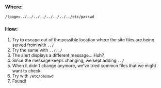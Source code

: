 ### Where:  

`/?page=../../../../../../../../etc/passwd`

### How:  

1. Try to escape out of the possible location where the site files are being served from with `../`
2. Try the same with `../../`
3. The alert displays a different message... Huh?
4. Since the message keeps changing, we kept adding `../`
5. When it didn't change anymore, we've tried common files that we might want to check
6. Try with `/etc/passwd`
7. Found!
